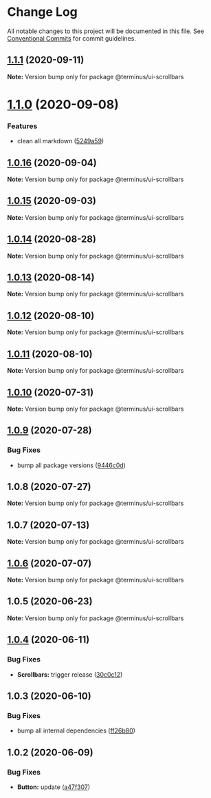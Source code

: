 # Change Log

All notable changes to this project will be documented in this file.
See [Conventional Commits](https://conventionalcommits.org) for commit guidelines.

## [1.1.1](https://github.com/GetTerminus/terminus-oss/compare/@terminus/ui-scrollbars@1.1.0...@terminus/ui-scrollbars@1.1.1) (2020-09-11)

**Note:** Version bump only for package @terminus/ui-scrollbars





# [1.1.0](https://github.com/GetTerminus/terminus-oss/compare/@terminus/ui-scrollbars@1.0.16...@terminus/ui-scrollbars@1.1.0) (2020-09-08)


### Features

* clean all markdown ([5249a59](https://github.com/GetTerminus/terminus-oss/commit/5249a59486be63b6d9a0be7a801defb9b6adcedc))





## [1.0.16](https://github.com/GetTerminus/terminus-oss/compare/@terminus/ui-scrollbars@1.0.15...@terminus/ui-scrollbars@1.0.16) (2020-09-04)

**Note:** Version bump only for package @terminus/ui-scrollbars





## [1.0.15](https://github.com/GetTerminus/terminus-oss/compare/@terminus/ui-scrollbars@1.0.14...@terminus/ui-scrollbars@1.0.15) (2020-09-03)

**Note:** Version bump only for package @terminus/ui-scrollbars

## [1.0.14](https://github.com/GetTerminus/terminus-oss/compare/@terminus/ui-scrollbars@1.0.13...@terminus/ui-scrollbars@1.0.14) (2020-08-28)

**Note:** Version bump only for package @terminus/ui-scrollbars

## [1.0.13](https://github.com/GetTerminus/terminus-oss/compare/@terminus/ui-scrollbars@1.0.12...@terminus/ui-scrollbars@1.0.13) (2020-08-14)

**Note:** Version bump only for package @terminus/ui-scrollbars

## [1.0.12](https://github.com/GetTerminus/terminus-oss/compare/@terminus/ui-scrollbars@1.0.11...@terminus/ui-scrollbars@1.0.12) (2020-08-10)

**Note:** Version bump only for package @terminus/ui-scrollbars

## [1.0.11](https://github.com/GetTerminus/terminus-oss/compare/@terminus/ui-scrollbars@1.0.10...@terminus/ui-scrollbars@1.0.11) (2020-08-10)

**Note:** Version bump only for package @terminus/ui-scrollbars

## [1.0.10](https://github.com/GetTerminus/terminus-oss/compare/@terminus/ui-scrollbars@1.0.9...@terminus/ui-scrollbars@1.0.10) (2020-07-31)

**Note:** Version bump only for package @terminus/ui-scrollbars

## [1.0.9](https://github.com/GetTerminus/terminus-oss/compare/@terminus/ui-scrollbars@1.0.8...@terminus/ui-scrollbars@1.0.9) (2020-07-28)

### Bug Fixes

* bump all package versions ([9446c0d](https://github.com/GetTerminus/terminus-oss/commit/9446c0d5cde3bd693cfba7cabbfd2db443a47b00))

## 1.0.8 (2020-07-27)

**Note:** Version bump only for package @terminus/ui-scrollbars

## 1.0.7 (2020-07-13)

**Note:** Version bump only for package @terminus/ui-scrollbars

## [1.0.6](https://github.com/GetTerminus/terminus-oss/compare/@terminus/ui-scrollbars@1.0.5...@terminus/ui-scrollbars@1.0.6) (2020-07-07)

**Note:** Version bump only for package @terminus/ui-scrollbars

## 1.0.5 (2020-06-23)

**Note:** Version bump only for package @terminus/ui-scrollbars

## [1.0.4](https://github.com/GetTerminus/terminus-oss/compare/@terminus/ui-scrollbars@1.0.3...@terminus/ui-scrollbars@1.0.4) (2020-06-11)

### Bug Fixes

* **Scrollbars:** trigger release ([30c0c12](https://github.com/GetTerminus/terminus-oss/commit/30c0c125ebfaf1e80fe638dc96fc32a3e12d2e96))

## 1.0.3 (2020-06-10)

### Bug Fixes

* bump all internal dependencies ([ff26b80](https://github.com/GetTerminus/terminus-oss/commit/ff26b806bb599401f006996be5b567a378e68ef3))

## 1.0.2 (2020-06-09)

### Bug Fixes

* **Button:** update ([a47f307](https://github.com/GetTerminus/terminus-oss/commit/a47f30757b9216d6ee76788c117e76eacf5289e5))
